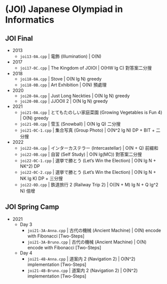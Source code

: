 # (JOI) Japanese Olympiad in Informatics

## JOI Final

-   2013
    -   `joi13-0A.cpp` | 電飾 (Illumination) | O(N)
-   2017
    -   `joi17-0C.cpp` | The Kingdom of JOIOI | O(HW lg C) 對答案二分搜
-   2018
    -   `joi18-0A.cpp` | Stove | O(N lg N) greedy
    -   `joi18-0B.cpp` | Art Exhibition | O(N) 預處理
-   2020
    -   `joi20-0A.cpp` | Just Long Neckties | O(N lg N) greedy
    -   `joi20-0B.cpp` | JJOOII 2 | O(N lg N) greedy
-   2021
    -   `joi21-0A.cpp` | とてもたのしい家庭菜園 (Growing Vegetables is Fun 4) | O(N) greedy
    -   `joi21-0B.cpp` | 雪玉 (Snowball) | O(N lg Q) 二分搜
    -   `joi21-0C-1.cpp` | 集合写真 (Group Photo) | O(N^2 lg N) DP + BIT + 二分搜
-   2022
    -   `joi22-0A.cpp` | インターカステラー (Intercastellar) | O(N + Q) 前綴和
    -   `joi22-0B.cpp` | 自習 (Self Study) | O(N lg(MC)) 對答案二分搜
    -   `joi22-0C-1.cpp` | 選挙で勝とう (Let’s Win the Election) | O(N lg N + NK^2) DP
    -   `joi22-0C-2.cpp` | 選挙で勝とう (Let’s Win the Election) | O(N lg N + NK lg K) DP + 三分搜
    -   `joi22-0D.cpp` | 鉄道旅行 2 (Railway Trip 2) | O((N + M) lg N + Q lg^2 N) 倍增

## JOI Spring Camp

-   2021
    -   Day 3
        -   `joi21-3A-Anna.cpp` | 古代の機械 (Ancient Machine) | O(N) encode with Fibonacci [Two-Steps]
        -   `joi21-3A-Bruno.cpp` | 古代の機械 (Ancient Machine) | O(N) encode with Fibonacci [Two-Steps]
    -   Day 4
        -   `joi21-4B-Anna.cpp` | 道案内 2 (Navigation 2) | O(N^2) implementation [Two-Steps]
        -   `joi21-4B-Bruno.cpp` | 道案内 2 (Navigation 2) | O(N^2) implementation [Two-Steps]